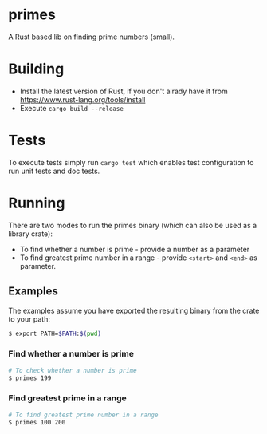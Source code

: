 # primes
A Rust based lib on finding prime numbers (small).

# Building

* Install the latest version of Rust, if you don't alrady have it from https://www.rust-lang.org/tools/install
* Execute `cargo build --release`

# Tests

To execute tests simply run `cargo test` which enables test configuration to run unit tests and doc tests.

# Running

There are two modes to run the primes binary (which can also be used as a library crate):
* To find whether a number is prime - provide a number as a parameter
* To find greatest prime number in a range - provide `<start>` and `<end>` as parameter.

## Examples

The examples assume you have exported the resulting binary from the crate to your path:

```bash
$ export PATH=$PATH:$(pwd)
```

### Find whether a number is prime

```bash
# To check whether a number is prime
$ primes 199
```

### Find greatest prime in a range

```bash
# To find greatest prime number in a range
$ primes 100 200
```